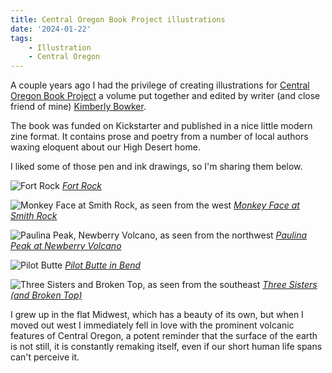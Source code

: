 ```yaml
---
title: Central Oregon Book Project illustrations
date: '2024-01-22'
tags: 
    - Illustration
    - Central Oregon
---
```

A couple years ago I had the privilege of creating illustrations for [Central Oregon Book Project](https://centraloregonbookproject.com/) a volume put together and edited by writer (and close friend of mine) [Kimberly Bowker](https://kimberlybowker.com/).

The book was funded on Kickstarter and published in a nice little modern zine format. It contains prose and poetry from a number of local authors waxing eloquent about our High Desert home.

I liked some of those pen and ink drawings, so I'm sharing them below.

![Fort Rock](/img/cobp/fort_rock.jpg "Fort Rock")
*[Fort Rock](https://www.openstreetmap.org/#map=15/43.3730/-121.0733&layers=P)*

<!-- more -->

![Monkey Face at Smith Rock, as seen from the west](/img/cobp/monkey_face.jpg "Monkey Face at Smith Rock")
*[Monkey Face at Smith Rock](https://www.openstreetmap.org/#map=17/44.37024/-121.14455&layers=P)*

![Paulina Peak, Newberry Volcano, as seen from the northwest](/img/cobp/newberry_paulina.jpg "Paulina Peak at Newbery Volcano")
*[Paulina Peak at Newberry Volcano](https://www.openstreetmap.org/#map=13/43.6875/-121.2661&layers=P)*

![Pilot Butte](/img/cobp/pilot_butte.jpg "Pilot Butte")
*[Pilot Butte in Bend](https://www.openstreetmap.org/#map=15/44.0583/-121.2881&layers=P)*

![Three Sisters and Broken Top, as seen from the southeast](/img/cobp/three_sisters.jpg "Three Sisters")
*[Three Sisters (and Broken Top)](https://www.openstreetmap.org/#map=12/44.1262/-121.7326&layers=P)*

I grew up in the flat Midwest, which has a beauty of its own, but when I moved out west I immediately fell in love with the prominent volcanic features of Central Oregon, a potent reminder that the surface of the earth is not still, it is constantly remaking itself, even if our short human life spans can't perceive it.